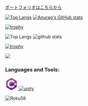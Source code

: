 [ポートフォリオはこちらから](https://electric-bonobo-e0a.notion.site/3f8a0e2519e74122970c1d499ed7046c)


[![Top Langs](https://github-readme-stats.vercel.app/api/top-langs/?username=Roku58&theme=dark)](https://github.com/anuraghazra/github-readme-stats)
[![Anurag's GitHub stats](https://github-readme-stats.vercel.app/api?username=Roku58&show_icons=true&theme=dark&text_color=#FFFFFF)](https://github.com/anuraghazra/github-readme-stats)

[![trophy](https://github-profile-trophy.vercel.app/?username=Roku58&theme=oldie&rank=-C)](https://github.com/ryo-mcobalta/github-profile-trophy)


<p align="left"> 
  <img alt="Top Langs" height="150px" src="https://github-readme-stats.vercel.app/api/top-langs/?username=Roku58&layout=compact&count_private=true&show_icons=true&theme=onedark" />
  <img alt="github stats" height="150px" src="https://github-readme-stats.vercel.app/api?username=Roku58&count_private=true&show_icons=true&show_icons=true&theme=dark&text_color=#FFFFFF" />
</p>

[![trophy](https://github-profile-trophy.vercel.app/?username=Roku58&theme=dark_lover&column=7
)](https://github.com/ryo-ma/github-profile-trophy)

![](https://github-profile-summary-cards.vercel.app/api/cards/profile-details?username=Roku58&theme=monokai)

<h3 align="left">Languages and Tools:</h3>
<p align="left"> <a href="https://www.w3schools.com/cs/" target="_blank" rel="noreferrer"> <img src="https://raw.githubusercontent.com/devicons/devicon/master/icons/csharp/csharp-original.svg" alt="csharp" width="40" height="40"/> </a> <a href="https://unity.com/" target="_blank" rel="noreferrer"> <img src="https://www.vectorlogo.zone/logos/unity3d/unity3d-icon.svg" alt="unity" width="40" height="40"/> </a> </p>
<p align="left"> <img src="https://komarev.com/ghpvc/?username=Roku58&label=Profile%20views&color=0e75b6&style=flat" alt="Roku58" /> </p>


<!--
**Roku58/Roku58** is a ✨ _special_ ✨ repository because its `README.md` (this file) appears on your GitHub profile.

Here are some ideas to get you started:

- 🔭 I’m currently working on ...
- 🌱 I’m currently learning ...
- 👯 I’m looking to collaborate on ...
- 🤔 I’m looking for help with ...
- 💬 Ask me about ...
- 📫 How to reach me: ...
- 😄 Pronouns: ...
- ⚡ Fun fact: ...
-->
